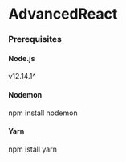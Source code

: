 # AdvancedReact
 
### Prerequisites
#### Node.js
v12.14.1^

#### Nodemon
 npm install nodemon

#### Yarn
 npm istall yarn

